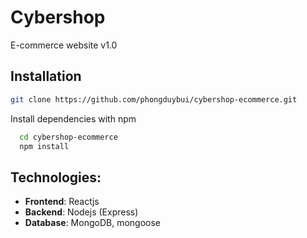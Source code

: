 # Cybershop

E-commerce website v1.0

## Installation

```bash
git clone https://github.com/phongduybui/cybershop-ecommerce.git
```

Install dependencies with npm

```bash
  cd cybershop-ecommerce
  npm install
```

## Technologies:

- **Frontend**: Reactjs
- **Backend**: Nodejs (Express)
- **Database**: MongoDB, mongoose

